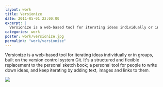 ```yaml
---
layout: work
title: Versionize
date: 2011-05-01 22:00:00
excerpt: |
  Versionize is a web-based tool for iterating ideas individually or in groups, built on the version control system Git. It's a structured and flexible replacement to the personal sketch book; a personal tool for people to write down ideas, and keep iterating by adding text, images and links to them.
categories: work
poster: work/versionize.jpg
permalink: "work/versionize"
---
```


Versionize is a web-based tool for iterating ideas individually or in groups, built on the version control system Git. It's a structured and flexible replacement to the personal sketch book; a personal tool for people to write down ideas, and keep iterating by adding text, images and links to them.

<div class="wide-750">
  <img src="{% asset_path work/versionize.jpg %}" />
</div>